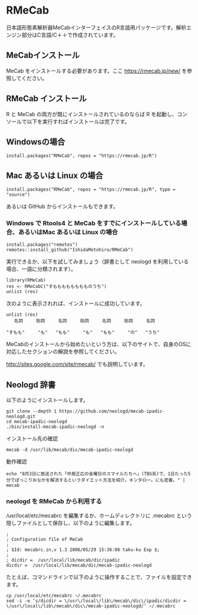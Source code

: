 # RMeCab



日本語形態素解析器MeCabインターフェイスのR言語用パッケージです。解析エンジン部分はC言語/C＋＋で作成されています。

## MeCabインストール

MeCab をインストールする必要があります。ここ https://rmecab.jp/new/ を参照してください。

## RMeCab インストール



R と MeCab の両方が既にインストールされているのならば R を起動し、コンソールで以下を実行すればインストールは完了です。

## Windowsの場合

```
install.packages("RMeCab", repos = "https://rmecab.jp/R") 
```

## Mac あるいは Linux の場合 


```
install.packages("RMeCab", repos = "https://rmecab.jp/R", type = "source") 
```

あるいは GitHub からインストールもできます。

### Windows で Rtools4 と MeCab をすでにインストールしている場合、あるいはMac あるいは Linux の場合

```
install.packages("remotes")
remotes::install_github("IshidaMotohiro/RMeCab")
```

実行できるか、以下を試してみましょう（辞書として neologd を利用している場合、一語に分類されます）。

```
library(RMeCab)
res <- RMeCabC("すもももももももものうち")
unlist (res)
```

次のように表示されれば、インストールに成功しています。

```
unlist (res)
   名詞     助詞     名詞     助詞     名詞     助詞     名詞 

"すもも"     "も"   "もも"     "も"   "もも"     "の"   "うち" 
```

MeCabのインストールから始めたいという方は、以下のサイトで、自身のOSに対応したセクションの解説を参照してください。

http://sites.google.com/site/rmecab/ でも説明しています。


## Neologd 辞書

以下のようにインストールします。

```
git clone --depth 1 https://github.com/neologd/mecab-ipadic-neologd.git
cd mecab-ipadic-neologd
./bin/install-mecab-ipadic-neologd -n
```

インストール先の確認

```
mecab -d /usr/lib/mecab/dic/mecab-ipadic-neologd
```

動作確認

```
echo "8月3日に放送された「中居正広の金曜日のスマイルたちへ」(TBS系)で、1日たった5分でぽっこりおなかを解消するというダイエット方法を紹介。キンタロー。にも密着。" | mecab
```

### neologd を RMeCab から利用する

/usr/local/etc/mecabrc を編集するか、ホームディレクトリに .mecabrc という隠しファイルとして保存し、以下のように編集します。


```
;
; Configuration file of MeCab
;
; $Id: mecabrc.in,v 1.3 2006/05/29 15:36:08 taku-ku Exp $;
;
; dicdir =  /usr/local/lib/mecab/dic/ipadic
dicdir =  /usr/local/lib/mecab/dic/mecab-ipadic-neologd
```

たとえば、コマンドラインで以下のように操作することで、ファイルを設定できます。


```
cp /usr/local/etc/mecabrc ~/.mecabrc
sed -i -e ‘s/dicdir = \/usr\/local\/lib\/mecab\/dic\/ipadic/dicdir = \/usr\/local\/lib\/mecab\/dic\/mecab-ipadic-neologd/’ ~/.mecabrc
```
